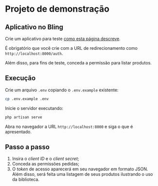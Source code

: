 # Projeto de demonstração

## Aplicativo no Bling

Crie um aplicativo para teste [como esta página descreve](https://developer.bling.com.br/aplicativos#introdu%C3%A7%C3%A3o).

É obrigatório que você crie com a URL de redirecionamento como `http://localhost:8000/auth`.

Além disso, para fins de teste, conceda a permissão para listar produtos.

## Execução

Crie um arquivo `.env` copiando o `.env.example` existente:

```bash
cp .env.example .env
```

Inicie o servidor executando:

```bash
php artisan serve
```

Abra no navegador a URL `http://localhost:8000` e siga o que é apresentado.

## Passo a passo

1. Insira o _client ID_ e o _client secret_;
2. Conceda as permissões pedidas;
3. O _token_ de acesso aparecerá em seu navegador em formato JSON. Além disso,
   será feita uma listagem de seus produtos ilustrando o uso da biblioteca.
